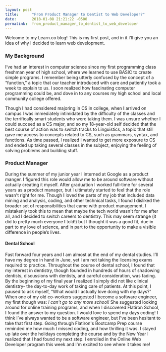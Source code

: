 ```yaml
---
layout: post
title:      "From Product Manager to Dentist to Web Developer?"
date:       2018-01-08 21:21:22 -0500
permalink:  from_product_manager_to_dentist_to_web_developer
---
```



Welcome to my Learn.co blog! This is my first post, and in it I'll give you an idea of why I decided to learn web development.

### **My Background**

I’ve had an interest in computer science since my first programming class freshman year of high school, where we learned to use BASIC to create simple programs. I remember being utterly confused by the concept of a “function,” a topic that our teacher introduced with care and patiently took a week to explain to us. I soon realized how fascinating computer programming could be, and dove in to any courses my high school and local community college offered.

Though I had considered majoring in CS in college, when I arrived on campus I was immediately intimidated by the difficulty of the classes and the terrifically smart students who were taking them. I was unsure whether I could succeed as a CS major, and so my 18-year-old self decided that the best course of action was to switch tracks to Linguistics, a topic that still gave me access to concepts related to CS, such as grammars, syntax, and functions. As time passed, I realized I wanted to get more exposure to CS and ended up taking several classes in the subject, enjoying the feeling of solving problems and building stuff.

### **Product Manager**

During the summer of my junior year I interned at Google as a product manger. I figured this role would allow me to be around software without actually creating it myself. After graduation I worked full-time for several years as a product manager, but I ultimately started to feel that the role wasn't right for me. Though I loved the parts of my job that included data mining and analysis, coding, and other technical tasks, I found I disliked the broader set of responsibilities that came with product management. I mistakenly took this to mean that maybe the tech world wasn't for me after all, and I decided to switch careers to dentistry. This may seem strange (it did to pretty much everyone I told!) but I thought it was a good fit, due in part to my love of science, and in part to the opportunity to make a visible difference in people’s lives.

#### **Dental School**

Fast forward four years and I am almost at the end of my dental studies. I’ll have my degree in hand in June, yet I am not taking the licensing exams required to practice. Throughout the course of dental school, I found that my interest in dentistry, though founded in hundreds of hours of shadowing dentists, discussions with dentists, and careful consideration, was fading. By the beginning of my final year I realized I simply did not like clinical dentistry- the day-to-day work of taking care of patients. At this point, I paused to ask myself, “What would I actually love doing with my days?” When one of my old co-workers suggested I become a software engineer, my first though was: *I can't go to any more school!* She suggested looking around for online training programs, and when I discovered Flatiron School, I found the answer to my question. I would love to spend my days coding! I think I’ve always wanted to be a software engineer, but I've been hesitant to take that first step. Going through Flatiron's Bootcamp Prep course reminded me how much I missed coding, and how thrilling it was. I stayed up late over the holidays completing the course and by the New Year I realized that I had found my next step. I enrolled in the Online Web Developer program this week and I'm excited to see where it takes me!

